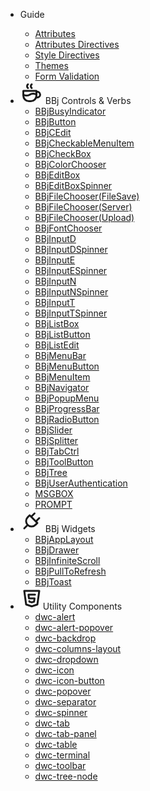 - Guide
  - [Attributes](dwc/guide/attributes.md)
  - [Attributes Directives](dwc/guide/attributes-directives.md)
  - [Style Directives](dwc/guide/style-directives.md)
  - [Themes](dwc/guide/themes.md)
  - [Form Validation](dwc/guide/form-validation.md)

  

- <span class="sidebar-icon">
    <svg xmlns="http://www.w3.org/2000/svg" class="icon icon-tabler icon-tabler-coffee" width="36" height="36" viewBox="0 0 24 24" stroke-width="2" stroke="currentColor" fill="none" stroke-linecap="round" stroke-linejoin="round">
      <path stroke="none" d="M0 0h24v24H0z" fill="none"></path>
      <path d="M3 14c.83 .642 2.077 1.017 3.5 1c1.423 .017 2.67 -.358 3.5 -1c.83 -.642 2.077 -1.017 3.5 -1c1.423 -.017 2.67 .358 3.5 1"></path>
      <path d="M8 3a2.4 2.4 0 0 0 -1 2a2.4 2.4 0 0 0 1 2"></path>
      <path d="M12 3a2.4 2.4 0 0 0 -1 2a2.4 2.4 0 0 0 1 2"></path>
      <path d="M3 10h14v5a6 6 0 0 1 -6 6h-2a6 6 0 0 1 -6 -6v-5z"></path>
      <path d="M16.746 16.726a3 3 0 1 0 .252 -5.555"></path>
    </svg>
    BBj Controls & Verbs
    </span>

  - [BBjBusyIndicator](dwc/BBjBusyIndicator)
  - [BBjButton](dwc/BBjButton)
  - [BBjCEdit](dwc/BBjCEdit)
  - [BBjCheckableMenuItem](dwc/BBjCheckableMenuItem)
  - [BBjCheckBox](dwc/BBjCheckBox)
  - [BBjColorChooser](dwc/BBjColorChooser)
  - [BBjEditBox](dwc/BBjEditBox)
  - [BBjEditBoxSpinner](dwc/BBjEditBoxSpinner)
  - [BBjFileChooser(FileSave)](dwc/BBjFileChooser(FileSave))
  - [BBjFileChooser(Server)](dwc/BBjFileChooser(Server))
  - [BBjFileChooser(Upload)](dwc/BBjFileChooser(Upload))
  - [BBjFontChooser](dwc/BBjFontChooser)
  - [BBjInputD](dwc/BBjInputD)
  - [BBjInputDSpinner](dwc/BBjInputDSpinner)
  - [BBjInputE](dwc/BBjInputE)
  - [BBjInputESpinner](dwc/BBjInputESpinner)
  - [BBjInputN](dwc/BBjInputN)
  - [BBjInputNSpinner](dwc/BBjInputNSpinner)
  - [BBjInputT](dwc/BBjInputT)
  - [BBjInputTSpinner](dwc/BBjInputTSpinner)
  - [BBjListBox](dwc/BBjListBox)
  - [BBjListButton](dwc/BBjListButton)
  - [BBjListEdit](dwc/BBjListEdit)
  - [BBjMenuBar](dwc/BBjMenuBar)
  - [BBjMenuButton](dwc/BBjMenuButton)
  - [BBjMenuItem](dwc/BBjMenuItem)
  - [BBjNavigator](dwc/BBjNavigator)
  - [BBjPopupMenu](dwc/BBjPopupMenu)
  - [BBjProgressBar](dwc/BBjProgressBar)
  - [BBjRadioButton](dwc/BBjRadioButton)
  - [BBjSlider](dwc/BBjSlider)
  - [BBjSplitter](dwc/BBjSplitter)
  - [BBjTabCtrl](dwc/BBjTabCtrl)
  - [BBjToolButton](dwc/BBjToolButton)
  - [BBjTree](dwc/BBjTree)
  - [BBjUserAuthentication](dwc/BBjUserAuthentication)
  - [MSGBOX](dwc/MSGBOX)
  - [PROMPT](dwc/PROMPT)
- <span class="sidebar-icon">
    <svg xmlns="http://www.w3.org/2000/svg" class="icon icon-tabler icon-tabler-plug" width="36" height="36" viewBox="0 0 24 24" stroke-width="2" stroke="currentColor" fill="none" stroke-linecap="round" stroke-linejoin="round">
      <path stroke="none" d="M0 0h24v24H0z" fill="none"></path>
      <path d="M9.785 6l8.215 8.215l-2.054 2.054a5.81 5.81 0 1 1 -8.215 -8.215l2.054 -2.054z"></path>
      <path d="M4 20l3.5 -3.5"></path>
      <path d="M15 4l-3.5 3.5"></path>
      <path d="M20 9l-3.5 3.5"></path>
    </svg>
    BBj Widgets
    </span>

  - [BBjAppLayout](dwc/BBjAppLayout)
  - [BBjDrawer](dwc/BBjDrawer)
  - [BBjInfiniteScroll](dwc/BBjInfiniteScroll)
  - [BBjPullToRefresh](dwc/BBjPullToRefresh)
  - [BBjToast](dwc/BBjToast)
- <span class="sidebar-icon">
      <svg xmlns="http://www.w3.org/2000/svg" class="icon icon-tabler icon-tabler-brand-html5" width="36" height="36" viewBox="0 0 24 24" stroke-width="2" stroke="currentColor" fill="none" stroke-linecap="round" stroke-linejoin="round">
        <path stroke="none" d="M0 0h24v24H0z" fill="none"></path>
        <path d="M20 4l-2 14.5l-6 2l-6 -2l-2 -14.5z"></path>
        <path d="M15.5 8h-7l.5 4h6l-.5 3.5l-2.5 .75l-2.5 -.75l-.1 -.5"></path>
      </svg>Utility Components
    </span>

  - [dwc-alert](dwc/dwc-alert)
  - [dwc-alert-popover](dwc/dwc-alert-popover)
  - [dwc-backdrop](dwc/dwc-backdrop)
  - [dwc-columns-layout](dwc/dwc-columns-layout)
  - [dwc-dropdown](dwc/dwc-dropdown)
  - [dwc-icon](dwc/dwc-icon)
  - [dwc-icon-button](dwc/dwc-icon-button)
  - [dwc-popover](dwc/dwc-popover)
  - [dwc-separator](dwc/dwc-separator)
  - [dwc-spinner](dwc/dwc-spinner)
  - [dwc-tab](dwc/dwc-tab)
  - [dwc-tab-panel](dwc/dwc-tab-panel)
  - [dwc-table](dwc/dwc-table)
  - [dwc-terminal](dwc/dwc-terminal)
  - [dwc-toolbar](dwc/dwc-toolbar)
  - [dwc-tree-node](dwc/dwc-tree-node)
